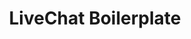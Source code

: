 ---
title: LiveChat Boilerplate

menuTitle: <u>Boilerplate</u>

themeColor: blue

includes:
  - introduction
  - tooltips
  - buttons
  - forms
  - icons
  - loaders

---
